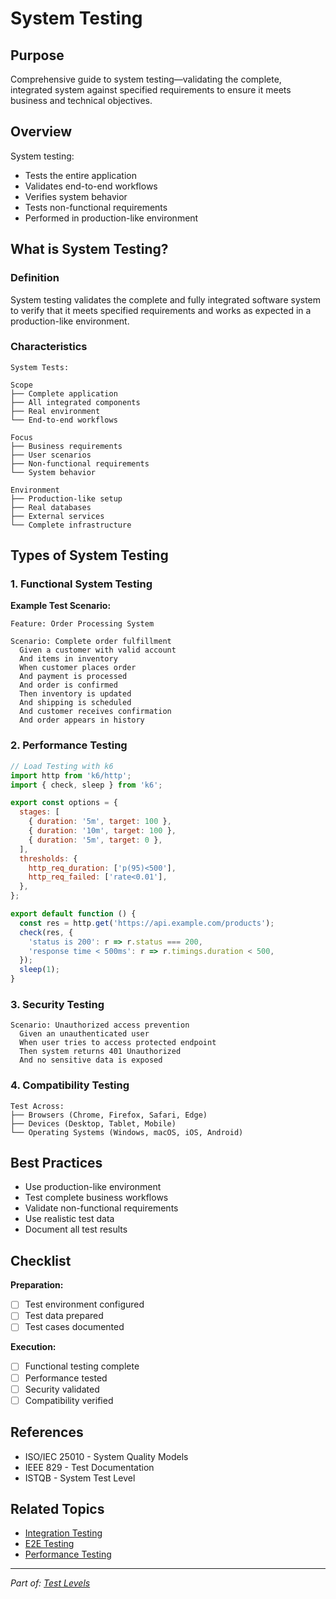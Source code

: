 # System Testing

## Purpose

Comprehensive guide to system testing—validating the complete, integrated system against specified requirements to ensure it meets business and technical objectives.

## Overview

System testing:

- Tests the entire application
- Validates end-to-end workflows
- Verifies system behavior
- Tests non-functional requirements
- Performed in production-like environment

## What is System Testing?

### Definition

System testing validates the complete and fully integrated software system to verify that it meets specified requirements and works as expected in a production-like environment.

### Characteristics

```
System Tests:

Scope
├── Complete application
├── All integrated components
├── Real environment
└── End-to-end workflows

Focus
├── Business requirements
├── User scenarios
├── Non-functional requirements
└── System behavior

Environment
├── Production-like setup
├── Real databases
├── External services
└── Complete infrastructure
```

## Types of System Testing

### 1. Functional System Testing

**Example Test Scenario:**

```gherkin
Feature: Order Processing System

Scenario: Complete order fulfillment
  Given a customer with valid account
  And items in inventory
  When customer places order
  And payment is processed
  And order is confirmed
  Then inventory is updated
  And shipping is scheduled
  And customer receives confirmation
  And order appears in history
```

### 2. Performance Testing

```javascript
// Load Testing with k6
import http from 'k6/http';
import { check, sleep } from 'k6';

export const options = {
  stages: [
    { duration: '5m', target: 100 },
    { duration: '10m', target: 100 },
    { duration: '5m', target: 0 },
  ],
  thresholds: {
    http_req_duration: ['p(95)<500'],
    http_req_failed: ['rate<0.01'],
  },
};

export default function () {
  const res = http.get('https://api.example.com/products');
  check(res, {
    'status is 200': r => r.status === 200,
    'response time < 500ms': r => r.timings.duration < 500,
  });
  sleep(1);
}
```

### 3. Security Testing

```gherkin
Scenario: Unauthorized access prevention
  Given an unauthenticated user
  When user tries to access protected endpoint
  Then system returns 401 Unauthorized
  And no sensitive data is exposed
```

### 4. Compatibility Testing

```
Test Across:
├── Browsers (Chrome, Firefox, Safari, Edge)
├── Devices (Desktop, Tablet, Mobile)
└── Operating Systems (Windows, macOS, iOS, Android)
```

## Best Practices

- Use production-like environment
- Test complete business workflows
- Validate non-functional requirements
- Use realistic test data
- Document all test results

## Checklist

**Preparation:**

- [ ] Test environment configured
- [ ] Test data prepared
- [ ] Test cases documented

**Execution:**

- [ ] Functional testing complete
- [ ] Performance tested
- [ ] Security validated
- [ ] Compatibility verified

## References

- ISO/IEC 25010 - System Quality Models
- IEEE 829 - Test Documentation
- ISTQB - System Test Level

## Related Topics

- [Integration Testing](integration-testing.md)
- [E2E Testing](e2e-testing.md)
- [Performance Testing](../06-quality-attributes/performance-testing.md)

---

_Part of: [Test Levels](README.md)_
